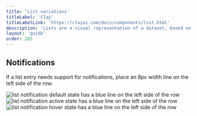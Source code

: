 ```yaml
---
title: 'List variations'
titleLabel: 'Clay'
titleLabelLink: 'https://clayui.com/docs/components/list.html'
description: 'Lists are a visual representation of a dataset, based on groups of related content, that is organized vertically.'
layout: 'guide'
order: 285
---
```


## Notifications

<!-- <span class="label label-info">PORTAL</span> -->

If a list entry needs support for notifications, place an 8px width line on the left side of the row.

![list notification default state has a blue line on the left side of the row](/images/lexicon/ListNotificationDefault.jpg)
![list notification active state has a blue line on the left side of the row](/images/lexicon/ListNotificationActive.jpg)
![list notification hover state has a blue line on the left side of the row](/images/lexicon/ListNotificationHover.jpg)